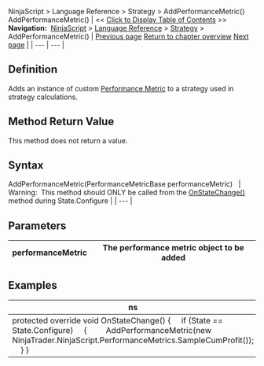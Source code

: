 ﻿
NinjaScript > Language Reference > Strategy > AddPerformanceMetric()
AddPerformanceMetric()
| << [Click to Display Table of Contents](addperformancemetric.md) >> **Navigation:**     [NinjaScript](ninjascript-1.md) > [Language Reference](language_reference_wip-1.md) > [Strategy](strategy-1.md) > AddPerformanceMetric() | [Previous page](addchartindicator-1.md) [Return to chapter overview](strategy-1.md) [Next page](atm_strategy_methods-1.md) |
| --- | --- |
## Definition
Adds an instance of custom [Performance Metric](performancemetrics-1.md) to a strategy used in strategy calculations.
 
## Method Return Value
This method does not return a value.
 
## Syntax
AddPerformanceMetric(PerformanceMetricBase performanceMetric)
 
| Warning:  This method should ONLY be called from the [OnStateChange()](onstatechange-1.md) method during State.Configure |
| --- |

## Parameters
| performanceMetric | The performance metric object to be added |
| --- | --- |
## 
## 
## 
## Examples
| ns |
| --- |
| protected override void OnStateChange() {      if (State == State.Configure)      {          AddPerformanceMetric(new NinjaTrader.NinjaScript.PerformanceMetrics.SampleCumProfit());      } } |
 

